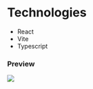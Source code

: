 # Technologies
- React
- Vite
- Typescript


### Preview
<img src="https://i.ibb.co/nfwq6W0/Dec-09-2024-00-10-24.gif">

